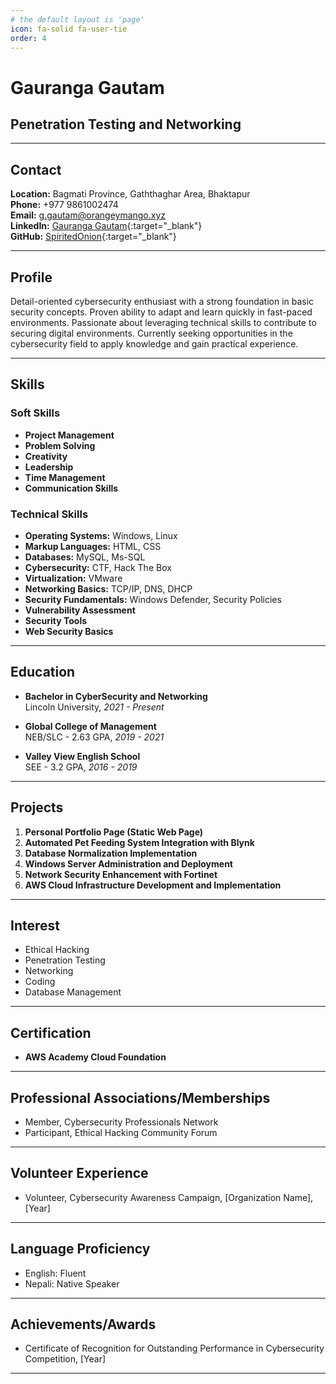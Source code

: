```yaml
---
# the default layout is 'page'
icon: fa-solid fa-user-tie
order: 4
---
```


# Gauranga Gautam
## Penetration Testing and Networking

---

## Contact

**Location:** Bagmati Province, Gaththaghar Area, Bhaktapur  
**Phone:** +977 9861002474  
**Email:** g.gautam@orangeymango.xyz  
**LinkedIn:** [Gauranga Gautam](https://www.linkedin.com/in/gaurangagautam/){:target="_blank"}  
**GitHub:** [SpiritedOnion](https://github.com/spiritedonion){:target="_blank"}

---

## Profile

Detail-oriented cybersecurity enthusiast with a strong foundation in basic security concepts. Proven ability to adapt and learn quickly in fast-paced environments. Passionate about leveraging technical skills to contribute to securing digital environments. Currently seeking opportunities in the cybersecurity field to apply knowledge and gain practical experience.

---

## Skills

### Soft Skills

- **Project Management**
- **Problem Solving**
- **Creativity**
- **Leadership**
- **Time Management**
- **Communication Skills**

### Technical Skills

- **Operating Systems:** Windows, Linux
- **Markup Languages:** HTML, CSS
- **Databases:** MySQL, Ms-SQL
- **Cybersecurity:** CTF, Hack The Box
- **Virtualization:** VMware
- **Networking Basics:** TCP/IP, DNS, DHCP
- **Security Fundamentals:** Windows Defender, Security Policies
- **Vulnerability Assessment**
- **Security Tools**
- **Web Security Basics**

---

## Education

- **Bachelor in CyberSecurity and Networking**  
  Lincoln University, *2021 - Present*

- **Global College of Management**  
  NEB/SLC - 2.63 GPA, *2019 - 2021*

- **Valley View English School**  
  SEE - 3.2 GPA, *2016 - 2019*

---

## Projects

1. **Personal Portfolio Page (Static Web Page)**
2. **Automated Pet Feeding System Integration with Blynk**
3. **Database Normalization Implementation**
4. **Windows Server Administration and Deployment**
5. **Network Security Enhancement with Fortinet**
6. **AWS Cloud Infrastructure Development and Implementation**

---

## Interest

- Ethical Hacking
- Penetration Testing
- Networking
- Coding
- Database Management

---

## Certification

- **AWS Academy Cloud Foundation**

---

<!-- ## Socials

- **LinkedIn:** [Gauranga Gautam](LinkedIn Profile URL)
- **GitHub:** [SpiritedOnion](GitHub Profile URL) -->
## Professional Associations/Memberships

- Member, Cybersecurity Professionals Network
- Participant, Ethical Hacking Community Forum

---

## Volunteer Experience

- Volunteer, Cybersecurity Awareness Campaign, [Organization Name], [Year]

---

## Language Proficiency

- English: Fluent
- Nepali: Native Speaker

---

## Achievements/Awards

- Certificate of Recognition for Outstanding Performance in Cybersecurity Competition, [Year]

---